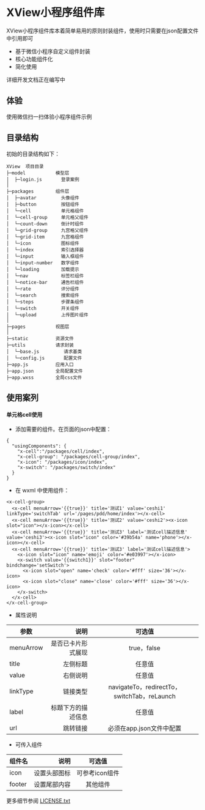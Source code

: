 XView小程序组件库
===============

XView小程序组件库本着简单易用的原则封装组件，使用时只需要在json配置文件中引用即可

 + 基于微信小程序自定义组件封装
 + 核心功能组件化
 + 简化使用

详细开发文档正在编写中

##  体验
使用微信扫一扫体验小程序组件示例

## 目录结构

初始的目录结构如下：

~~~
XView  项目目录
├─model           模型层
│  ├─login.js       登录案例
│
├─packages        组件层
│  ├─avatar         头像组件
│  ├─button         按钮组件
│  └─cell           单元格组件
│  └─cell-group     单元格父组件
│  └─count-down     倒计时组件
│  └─grid-group     九宫格父组件
│  └─grid-item      九宫格组件
│  └─icon           图标组件
│  └─index          索引选择器
│  └─input          输入框组件
│  └─input-number   数字组件
│  └─loading        加载提示
│  └─nav            标签栏组件
│  └─notice-bar     通告栏组件
│  └─rate           评分组件
│  └─search         搜索组件
│  └─steps          步骤条组件
│  └─switch         开关组件
│  └─upload         上传图片组件
│
├─pages           视图层
│
├─static          资源文件
├─utils           请求封装
│  └─base.js         请求基类
│  └─config.js       配置文件
├─app.js          应用入口
├─app.json        全局配置文件
├─app.wxss        全局css文件
~~~

## 使用案列

#### 单元格cell使用

*   添加需要的组件。在页面的json中配置：
~~~
{
  "usingComponents": {
    "x-cell":"/packages/cell/index",
    "x-cell-group": "/packages/cell-group/index",
    "x-icon": "/packages/icon/index",
    "x-switch": "/packages/switch/index"
  }
}
~~~
*   在 wxml 中使用组件：
~~~
<x-cell-group>
  <x-cell menuArrow='{{true}}' title='测试1' value='ceshi1' linkType='switchTab' url='/pages/pdd/home/index'></x-cell>
  <x-cell menuArrow='{{true}}' title='测试2' value='ceshi2'><x-icon slot="icon"></x-icon></x-cell>
  <x-cell menuArrow='{{true}}' title='测试3' label='测试cell描述信息' value='ceshi3'><x-icon slot="icon" color='#39b54a' name='phone'></x-icon></x-cell>
  <x-cell menuArrow='{{true}}' title='测试3' label='测试cell描述信息'>
    <x-icon slot="icon" name='emoji' color='#e03997'></x-icon>
    <x-switch value='{{switch1}}' slot="footer" bindchange='setSwitch'>
      <x-icon slot="open" name='check' color='#fff' size='36'></x-icon>
      <x-icon slot="close" name='close' color='#fff' size='36'></x-icon>
    </x-switch>
  </x-cell>
</x-cell-group>
~~~
*   属性说明

| 参数        | 说明   |  可选值  |
| --------    | -----:  | :----:  |
| menuArrow   | 是否已卡片形式展现 |   true，false    |
| title       | 左侧标题   |   任意值   |
| value       | 右侧说明    |  任意值  |
| linkType    | 链接类型    |  navigateTo，redirectTo，switchTab，reLaunch  |
| label       | 标题下方的描述信息    |  任意值  |
| url         | 跳转链接    |  必须在app.json文件中配置  |

*   可传入组件

| 组件名        | 说明   |  可选值  |
| --------    | -----:  | :----:  |
| icon        | 设置头部图标 |   可参考icon组件    |
| footer       | 设置尾部内容 |   其他组件   |


更多细节参阅 [LICENSE.txt](LICENSE.txt)
